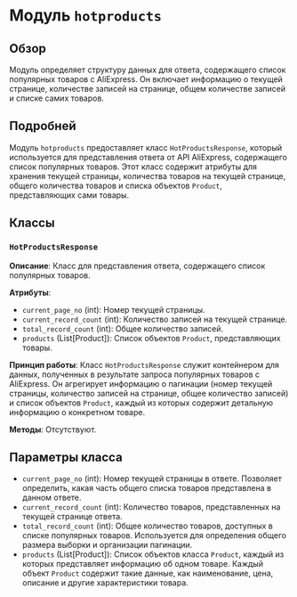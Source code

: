 # Модуль `hotproducts`

## Обзор

Модуль определяет структуру данных для ответа, содержащего список популярных товаров с AliExpress. 
Он включает информацию о текущей странице, количестве записей на странице, общем количестве записей и списке самих товаров.

## Подробней

Модуль `hotproducts` предоставляет класс `HotProductsResponse`, который используется для представления ответа от API AliExpress, содержащего список популярных товаров. Этот класс содержит атрибуты для хранения текущей страницы, количества товаров на текущей странице, общего количества товаров и списка объектов `Product`, представляющих сами товары.

## Классы

### `HotProductsResponse`

**Описание**: Класс для представления ответа, содержащего список популярных товаров.

**Атрибуты**:
- `current_page_no` (int): Номер текущей страницы.
- `current_record_count` (int): Количество записей на текущей странице.
- `total_record_count` (int): Общее количество записей.
- `products` (List[Product]): Список объектов `Product`, представляющих товары.

**Принцип работы**:
Класс `HotProductsResponse` служит контейнером для данных, полученных в результате запроса популярных товаров с AliExpress. Он агрегирует информацию о пагинации (номер текущей страницы, количество записей на странице, общее количество записей) и список объектов `Product`, каждый из которых содержит детальную информацию о конкретном товаре.

**Методы**:
Отсутствуют.

## Параметры класса

- `current_page_no` (int): Номер текущей страницы в ответе. Позволяет определить, какая часть общего списка товаров представлена в данном ответе.
- `current_record_count` (int): Количество товаров, представленных на текущей странице ответа.
- `total_record_count` (int): Общее количество товаров, доступных в списке популярных товаров. Используется для определения общего размера выборки и организации пагинации.
- `products` (List[Product]): Список объектов класса `Product`, каждый из которых представляет информацию об одном товаре. Каждый объект `Product` содержит такие данные, как наименование, цена, описание и другие характеристики товара.
